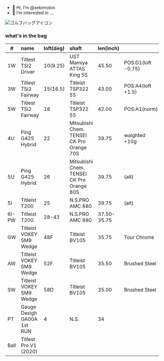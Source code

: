 - 👋 Hi, I’m @sekimoton
- 👀 I’m interested in ...

![ゴルフバッグアイコン](https://user-images.githubusercontent.com/112854810/192196038-e6b869aa-4e89-42dc-ba3e-787f55b8d68e.png)
### what's in the bag
|#|name|loft(deg)|shaft|len(inch)||
|--|:---|:---|:---|:---|:---|
|1W|Titlest TSi2 Driver|10(9.25)|UST Mamiya ATTAS King 5S|45.50|POS:D1(loft -0.75)|
|3W|Titlest TSi2 Fairway|15(16.5)|Titleist TSP322 55|43.00|POS:A4(loft +1.5)|
|5W|Titlest TSi2 Fairway|18|Titleist TSP322 55|42.00|POS:A1(norm)|
|4U|Ping G425 Hybrid|22|Mitsubishi Chem. TENSEI CK Pro Orange 70S|39.75|waighted +10g|
|5U|Ping G425 Hybrid|26|Mitsubishi Chem. TENSEI CK Pro Orange 80S|39.75|(alt)|
|5I|Titleist T200|25|N.S.PRO AMC 880|39.75|(alt)|
|6I-PW|Titleist T200|28-43|N.S.PRO AMC 880|37.50-35.75||
|GW|Titleist VOKEY SM9 Wedge|48F|Titleist BV105|35.75|Tour Chrome|
|AW|Titleist VOKEY SM9 Wedge|52F|Titleist BV105|35.50|Brushed Steel|
|SW|Titleist VOKEY SM9 Wedge|58D|Titleist BV105|35.00|Brushed Steel|
|PT|Gauge Desigh GA00A 1st RUN|4|N.S.|34||
|Ball|Titlest Pro V1 (2020)|||||
<!---
sekimoton/sekimoton is a ✨ special ✨ repository because its `README.md` (this file) appears on your GitHub profile.
You can click the Preview link to take a look at your changes.
--->
